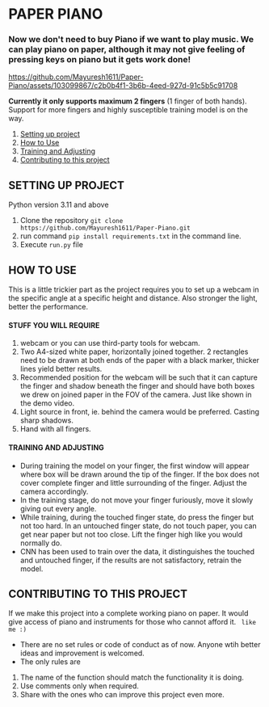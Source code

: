 # PAPER PIANO

### Now we don't need to buy Piano if we want to play music. We can play piano on paper, although it may not give feeling of pressing keys on piano but it gets work done!

https://github.com/Mayuresh1611/Paper-Piano/assets/103099867/c2b0b4f1-3b6b-4eed-927d-91c5b5c91708

**Currently it only supports maximum 2 fingers** (1 finger of both hands). Support for more fingers and highly susceptible training model is on the way.

1. [Setting up project](#setting-up-project)
2. [How to Use](#how-to-use)
3. [Training and Adjusting ](#training-and-adjusting)
4. [Contributing to this project](#contributing-to-this-project)
   
## SETTING UP PROJECT
Python version 3.11 and above
1.  Clone the repository ```git clone https://github.com/Mayuresh1611/Paper-Piano.git```
2. run command ```pip install requirements.txt``` in the command line.
3. Execute ```run.py``` file

## HOW TO USE   
This is a little trickier part as the project requires you to set up a webcam in the specific angle at a specific height and distance. Also  stronger the light, better the performance. 
#### STUFF YOU WILL REQUIRE 
1. webcam or you can use third-party tools for webcam. 
2. Two A4-sized white paper, horizontally joined together. 2 rectangles need to be drawn at both ends of the paper with a black marker, thicker lines yield better results. 
3. Recommended position for the webcam will be such that it can capture the finger and shadow beneath the finger and should have both boxes we drew on joined paper in the FOV of the camera.
Just like shown in the demo video.
4. Light source in front, ie. behind the camera would be preferred. Casting sharp shadows.
4. Hand with all fingers.

#### TRAINING AND ADJUSTING
* During training the model on your finger, the first window will appear where box will be drawn around the tip of the finger. If the box does not cover complete finger and little surrounding of the finger. Adjust the camera accordingly.
* In the training stage, do not move your finger furiously, move it slowly giving out every angle.
* While training, during the touched finger state, do press the finger but not too hard. In an untouched finger state, do not touch paper, you can get near paper but not too close. Lift the finger high like you would normally do.
* CNN has been used to train over the data, it distinguishes the touched and untouched finger, if the results are not satisfactory, retrain the model.    
## CONTRIBUTING TO THIS PROJECT
If we make this project into a complete working piano on paper. It would give access of piano and instruments for those who cannot afford it. ``` like me :)``` 

* There are no set rules or code of conduct as of now. Anyone wtih better ideas and improvement is welcomed. 
* The only rules are
1. The name of the function should match the functionality it is doing.
2. Use comments only when required. 
3. Share with the ones who can improve this project even more.

